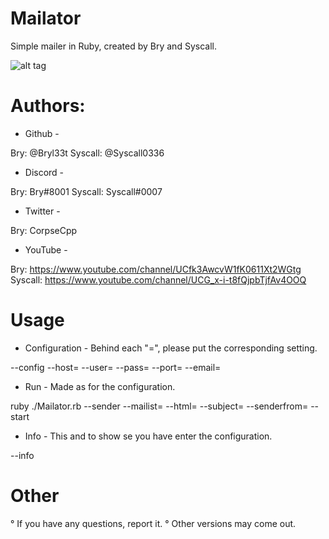 # Mailator

Simple mailer in Ruby, created by Bry and Syscall.

![alt tag](https://cdn.discordapp.com/attachments/744257593463013379/764226912997474334/Mailator.jpg)

# Authors: 

- Github -

Bry: @Bryl33t
Syscall: @Syscall0336

- Discord -

Bry: Bry#8001
Syscall: Syscall#0007

- Twitter -

Bry: CorpseCpp

- YouTube -

Bry: https://www.youtube.com/channel/UCfk3AwcvW1fK0611Xt2WGtg
Syscall: https://www.youtube.com/channel/UCG_x-i-t8fQjpbTjfAv4OOQ

# Usage

- Configuration -
Behind each "=", please put the corresponding setting.

--config --host= --user= --pass= --port= --email=

- Run -
Made as for the configuration.

ruby ./Mailator.rb --sender --mailist= --html= --subject= --senderfrom= --start

- Info -
This and to show se you have enter the configuration.

--info

# Other

° If you have any questions, report it.
° Other versions may come out.
